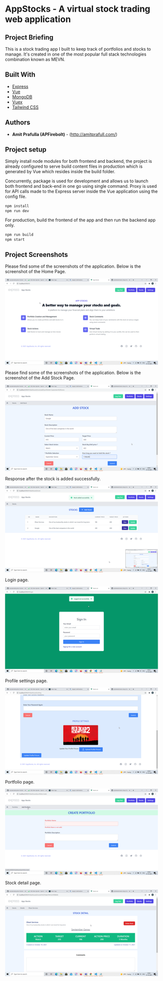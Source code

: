 # AppStocks - A virtual stock trading web application

## Project Briefing

This is a stock trading app I built to keep track of portfolios and stocks to manage. It's created in one of the most popular full stack technologies combination known as MEVN. 


## Built With

* [Express](https://expressjs.com/)
* [Vue](https://vuejs.org/)
* [MongoDB](https://www.mongodb.com/)
* [Vuex](https://vuex.vuejs.org/)
* [Tailwind CSS](https://tailwindcss.com/)

## Authors

* **Amit Prafulla (APFirebolt)** - (http://amitprafull.com/)

## Project setup

Simply install node modules for both frontend and backend, the project is already configured to serve build content files in production which is generated by Vue which resides inside the build folder.

Concurrently, package is used for development and allows us to launch both frontend and back-end in one go using single command. Proxy is used for API calls made to the Express server inside the Vue application using the config file.

```
npm install
npm run dev
```

For production, build the frontend of the app and then run the backend app only. 

```
npm run build
npm start
```

## Project Screenshots

Please find some of the screenshots of the application. Below is the screenshot of the Home Page.

![alt text](./screenshots/homepage.png)

Please find some of the screenshots of the application. Below is the screenshot of the Add Stock Page.

![alt text](./screenshots/add_stock.png)

Response after the stock is added successfully.

![alt text](./screenshots/add_stock_success.png)

Login page.

![alt text](./screenshots/login.png)

Profile settings page.

![alt text](./screenshots/profile.png)

Portfolio page.

![alt text](./screenshots/portfolio.png)

Stock detail page.

![alt text](./screenshots/stock_detail.png)